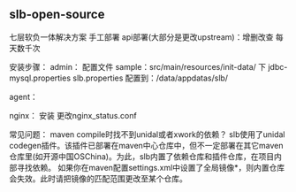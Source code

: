 ## slb-open-source

七层软负一体解决方案
手工部署
api部署(大部分是更改upstream)：增删改查
每天数千次

安装步骤：
admin：
配置文件
sample：src/main/resources/init-data/ 下 jdbc-mysql.properties  slb.properties
配置到：/data/appdatas/slb/

agent：

nginx：
安装
更改nginx_status.conf


常见问题：
maven compile时找不到unidal或者xwork的依赖？
slb使用了unidal codegen插件。该插件已部署在maven中心仓库中，但不一定部署在其它maven仓库里(如开源中国OSChina)。为此，slb内置了依赖仓库和插件仓库，在项目内部寻找依赖。
如果你在maven配置settings.xml中设置了全局镜像<mirrorOf>*</mirrorOf>，则内置仓库会失效。此时请把镜像的匹配范围更改至某个仓库。